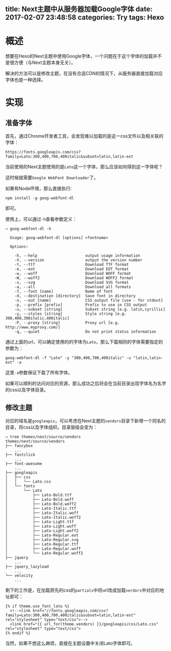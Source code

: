 title: Next主题中从服务器加载Google字体
date: 2017-02-07 23:48:58
categories: Try
tags: Hexo
---

# 概述

想要在Hexo的Next主题中使用Google字体，一个问题在于这个字体的加载并不是很方便（与Next主题本身无关）。

解决的方法可以是修改主题，在没有合适CDN的情况下，从服务器直接加载对应字体也是一种选择。

<!-- more -->

# 实现

## 准备字体

首先，通过Chrome开发者工具，会发现难以加载的是这一css文件以及相关联的字体：

```
https://fonts.googleapis.com/css?family=Lato:300,400,700,400italic&subset=latin,latin-ext
```

当前使用的Next主题使用的是`Lato`这一个字体，那么应该如何得到这一字体呢？

这时候就需要`Google WebFont Downloader`了。

如果有Node环境，那么直接执行:

```
npm install -g goog-webfont-dl
```

即可。

使用上，可以通过`-h`查看参数定义：

```
→ goog-webfont-dl -h

  Usage: goog-webfont-dl [options] <fontname>

  Options:

    -h, --help                     output usage information
    -V, --version                  output the version number
    -t, --ttf                      Download TTF format
    -e, --eot                      Download EOT format
    -w, --woff                     Download WOFF format
    -W, --woff2                    Download WOFF2 format
    -s, --svg                      Download SVG format
    -a, --all                      Download all formats
    -f, --font [name]              Name of font
    -d, --destination [directory]  Save font in directory
    -o, --out [name]               CSS output file [use - for stdout]
    -p, --prefix [prefix]          Prefix to use in CSS output
    -u, --subset [string]          Subset string [e.g. latin,cyrillic]
    -y, --styles [string]          Style string [e.g. 300,400,300italic,400italic]
    -P, --proxy [string]           Proxy url [e.g. http://www.myproxy.com/]
    -q, --quiet                    Do not print status information
```

通过上面的url，可以确定使用的的字体为`Lato`，那么下载相同的字体需要指定的参数为：

```
goog-webfont-dl -f "Lato" -y "300,400,700,400italic" -u "latin,latin-ext" -a
```

这里`-a`参数保证下载了所有字体。

如果可以顺利的访问对应的资源，那么成功之后将会在当前目录出现字体名为名字的css以及字体目录。

## 修改主题

对应的域名是`googleapis`，可以考虑在Next主题的`vendors`目录下新增一个同名的目录，将css以及字体组织。目录层级会变为：

```
→ tree themes/next/source/vendors
themes/next/source/vendors
├── fancybox
    ...
├── fastclick
    ...
├── font-awesome
    ...
├── googleapis
│   ├── css
│   │   └── Lato.css
│   └── fonts
│       └── Lato
│           ├── Lato-Bold.ttf
│           ├── Lato-Bold.woff
│           ├── Lato-Bold.woff2
│           ├── Lato-Italic.ttf
│           ├── Lato-Italic.woff
│           ├── Lato-Italic.woff2
│           ├── Lato-Light.ttf
│           ├── Lato-Light.woff
│           ├── Lato-Light.woff2
│           ├── Lato-Regular.eot
│           ├── Lato-Regular.svg
│           ├── Lato-Regular.ttf
│           ├── Lato-Regular.woff
│           └── Lato-Regular.woff2
├── jquery
    ...
├── jquery_lazyload
    ...
└── velocity
    ...
```

剩下的工作是，在加载原先的css的`partials`中将url改成加载`verdors`中对应的地址即可：

```
{% if theme.use_font_lato %}
  <!--<link href="//fonts.googleapis.com/css?family=Lato:300,400,700,400italic&subset=latin,latin-ext" rel="stylesheet" type="text/css">-->
  <link href="{{ url_for(theme.vendors) }}/googleapis/css/Lato.css" rel="stylesheet" type="text/css">
{% endif %}
```

当然，如果不想这么麻烦，直接在主题设置中关闭Lato字体即可。


